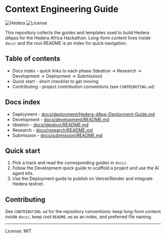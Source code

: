 # Context Engineering Guide

![Hedera](https://img.shields.io/badge/Hedera-00A3E0?style=flat-square&logo=hedera&logoColor=white) ![License](https://img.shields.io/badge/License-MIT-green.svg?style=flat-square)

This repository collects the guides and templates used to build Hedera dApps for the Hedera Africa Hackathon. Long-form content lives inside `docs/` and the root README is an index for quick navigation.

## Table of contents

- Docs index - quick links to each phase (Ideation → Research → Development → Deployment → Submission)
- Quick start - short checklist to get moving
- Contributing - project contribution conventions (see `CONTRIBUTING.md`)

## Docs index

- Deployment - [docs/deployment/Hedera-dApp-Deployment-Guide.md](docs/deployment/Hedera-dApp-Deployment-Guide.md)
- Development - [docs/development/README.md](docs/development/README.md)
- Ideation - [docs/ideation/README.md](docs/ideation/README.md)
- Research - [docs/research/README.md](docs/research/README.md)
- Submission - [docs/submission/README.md](docs/submission/README.md)

## Quick start

1. Pick a track and read the corresponding guides in `docs/`.
2. Follow the Development quick guide to scaffold a project and use the AI agent kits.
3. Use the Deployment guide to publish on Vercel/Render and integrate Hedera testnet.

## Contributing

See `CONTRIBUTING.md` for the repository conventions: keep long-form content inside `docs/`, keep root `README.md` as an index, and preferred file naming.

---

License: MIT